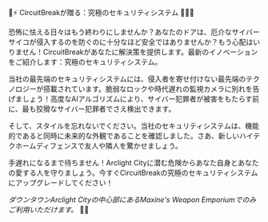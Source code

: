 🔋⚡️ CircuitBreakが贈る：究極のセキュリティシステム 🕵️‍♂️🔥

恐怖に怯える日々はもう終わりにしませんか？あなたのドアは、厄介なサイバーサイコが侵入するのを防ぐのに十分なほど安全ではありませんか？もう心配はいりません！CircuitBreakがあなたに解決策を提供します。最新のイノベーションをご紹介します：究極のセキュリティシステム。

当社の最先端のセキュリティシステムには、侵入者を寄せ付けない最先端のテクノロジーが搭載されています。脆弱なロックや時代遅れの監視カメラに別れを告げましょう！高度なAIアルゴリズムにより、サイバー犯罪者が被害をもたらす前に、最も狡猾なサイバー犯罪者でさえ検出できます。

そして、スタイルを忘れないでください。当社のセキュリティシステムは、機能的であると同時に未来的な外観であることを確認しました。さあ、新しいハイテクホームディフェンスで友人や隣人を驚かせましょう。

手遅れになるまで待ちません！Arclight Cityに潜む危険からあなた自身とあなたの愛する人を守りましょう。今すぐCircuitBreakの究極のセキュリティシステムにアップグレードしてください！

_ダウンタウンArclight Cityの中心部にあるMaxine's Weapon Emporiumでのみご利用いただけます。_ 🌆🔫
